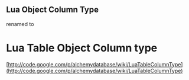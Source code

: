 ## Lua Object Column Type ##

renamed to

# Lua Table Object Column type #
[http://code.google.com/p/alchemydatabase/wiki/LuaTableColumnType](http://code.google.com/p/alchemydatabase/wiki/LuaTableColumnType)